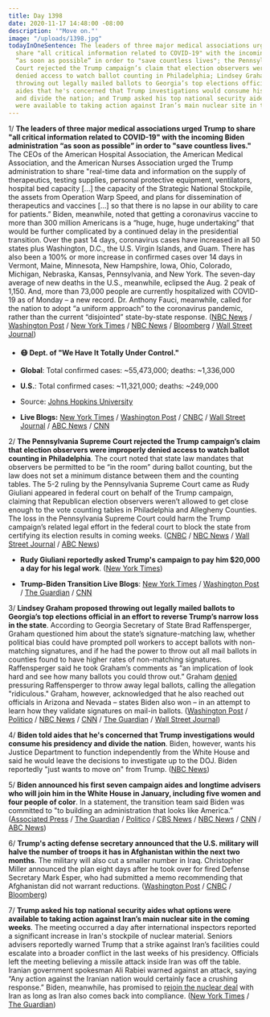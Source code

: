 ```yaml
---
title: Day 1398
date: 2020-11-17 14:48:00 -08:00
description: '"Move on."'
image: "/uploads/1398.jpg"
todayInOneSentence: The leaders of three major medical associations urged Trump to
  share "all critical information related to COVID-19" with the incoming Biden administration
  “as soon as possible” in order to "save countless lives"; the Pennsylvania Supreme
  Court rejected the Trump campaign’s claim that election observers were improperly
  denied access to watch ballot counting in Philadelphia; Lindsey Graham proposed
  throwing out legally mailed ballots to Georgia’s top elections official; Biden told
  aides that he's concerned that Trump investigations would consume his presidency
  and divide the nation; and Trump asked his top national security aides what options
  were available to taking action against Iran’s main nuclear site in the coming weeks.
---
```


1/ **The leaders of three major medical associations urged Trump to share "all critical information related to COVID-19" with the incoming Biden administration “as soon as possible” in order to "save countless lives."** The CEOs of the American Hospital Association, the American Medical Association, and the American Nurses Association urged the Trump administration to share "real-time data and information on the supply of therapeutics, testing supplies, personal protective equipment, ventilators, hospital bed capacity \[...\] the capacity of the Strategic National Stockpile, the assets from Operation Warp Speed, and plans for dissemination of therapeutics and vaccines \[...\] so that there is no lapse in our ability to care for patients.” Biden, meanwhile, noted that getting a coronavirus vaccine to more than 300 million Americans is a “huge, huge, huge undertaking” that would be further complicated by a continued delay in the presidential transition. Over the past 14 days, coronavirus cases have increased in all 50 states plus Washington, D.C., the U.S. Virgin Islands, and Guam. There has also been a 100% or more increase in confirmed cases over 14 days in Vermont, Maine, Minnesota, New Hampshire, Iowa, Ohio, Colorado, Michigan, Nebraska, Kansas, Pennsylvania, and New York. The seven-day average of new deaths in the U.S., meanwhile, eclipsed the Aug. 2 peak of 1,150. And, more than 73,000 people are currently hospitalized with COVID-19 as of Monday – a new record. Dr. Anthony Fauci, meanwhile, called for the nation to adopt “a uniform approach” to the coronavirus pandemic, rather than the current “disjointed” state-by-state response. ([NBC News](https://www.nbcnews.com/politics/politics-news/biden-harris-receive-national-security-briefing-not-gov-t-officials-n1247970) / [Washington Post](https://www.washingtonpost.com/nation/2020/11/17/coronavirus-covid-live-updates-us/#link-VZ7V6QCDG5BWHPAYZPPUWPTNVI) / [New York Times](https://www.nytimes.com/live/2020/11/17/world/covid-19-coronavirus/fauci-calls-for-a-uniform-approach-rather-than-a-disjointed-state-by-state-pandemic-response) / [NBC News](https://www.nbcnews.com/news/us-news/covid-19-cases-are-rise-all-50-states-nbc-news-n1248006) / [Bloomberg](https://www.bloomberg.com/news/articles/2020-11-17/biden-virus-advisers-say-they-need-to-work-with-trump-agencies?srnd=premium&sref=MIBMEEoj) / [Wall Street Journal](https://www.wsj.com/livecoverage/covid-2020-11-17))

* #### 😷 Dept. of "We Have It Totally Under Control."

* **Global**: Total confirmed cases: \~55,473,000; deaths: \~1,336,000

* **U.S.**: Total confirmed cases: \~11,321,000; deaths: \~249,000

* Source: [Johns Hopkins University](https://coronavirus.jhu.edu/map.html)

* **Live Blogs:** [New York Times](https://www.nytimes.com/live/2020/11/17/world/covid-19-coronavirus) / [Washington Post](https://www.washingtonpost.com/nation/2020/11/17/coronavirus-covid-live-updates-us/) / [CNBC](https://www.cnbc.com/2020/11/17/coronavirus-live-updates.html) / [Wall Street Journal](https://www.wsj.com/livecoverage/covid-2020-11-17) / [ABC News](https://abcnews.go.com/US/live-updates/coronavirus/?id=74229011) / [CNN](https://www.cnn.com/world/live-news/coronavirus-pandemic-11-17-20-intl/index.html)

2/ **The Pennsylvania Supreme Court rejected the Trump campaign’s claim that election observers were improperly denied access to watch ballot counting in Philadelphia**. The court noted that state law mandates that observers be permitted to be “in the room” during ballot counting, but the law does not set a minimum distance between them and the counting tables. The 5-2 ruling by the Pennsylvania Supreme Court came as Rudy Giuliani appeared in federal court on behalf of the Trump campaign, claiming that Republican election observers weren’t allowed to get close enough to the vote counting tables in Philadelphia and Allegheny Counties. The loss in the Pennsylvania Supreme Court could harm the Trump campaign’s related legal effort in the federal court to block the state from certifying its election results in coming weeks. ([CNBC](https://www.cnbc.com/2020/11/17/trump-campaign-loses-case-on-philadelphia-vote-count-observers.html) / [NBC News](https://www.nbcnews.com/politics/2020-election/pennsylvania-supreme-court-rejects-trump-campaign-claim-problems-ballot-observers-n1248046) / [Wall Street Journal](https://www.wsj.com/articles/giuliani-joins-election-case-seeking-to-delay-pennsylvania-results-11605628941?mod=politics_lead_pos2) / [ABC News](https://abcnews.go.com/Politics/infighting-attempted-coup-trump-team-erupts-chaos-giuliani/story?id=74257079))

* **Rudy Giuliani reportedly asked Trump's campaign to pay him $20,000 a day for his legal work**. ([New York Times](https://www.nytimes.com/2020/11/17/us/politics/giuliani-trump-election-pay.html))

* **Trump-Biden Transition Live Blogs**: [New York Times](https://www.nytimes.com/live/2020/11/17/us/joe-biden-trump) / [Washington Post](https://www.washingtonpost.com/elections/2020/11/17/joe-biden-trump-transition-live-updates/) / [The Guardian](https://www.theguardian.com/us-news/live/2020/nov/17/us-election-joe-biden-donald-trump-coronavirus-covid-19-live-updates) / [CNN](https://www.cnn.com/politics/live-news/biden-trump-us-election-news-11-17-20/index.html)

3/ **Lindsey Graham proposed throwing out legally mailed ballots to Georgia’s top elections official in an effort to reverse Trump’s narrow loss in the state**. According to Georgia Secretary of State Brad Raffensperger, Graham questioned him about the state’s signature-matching law, whether political bias could have prompted poll workers to accept ballots with non-matching signatures, and if he had the power to throw out all mail ballots in counties found to have higher rates of non-matching signatures. Raffensperger said he took Graham’s comments as “an implication of look hard and see how many ballots you could throw out.” Graham [denied](https://www.politico.com/news/2020/11/16/republicans-transition-concede-436915) pressuring Raffensperger to throw away legal ballots, calling the allegation "ridiculous." Graham, however, acknowledged that he also reached out  officials in Arizona and Nevada – states Biden also won – in an attempt to learn how they validate signatures on mail-in ballots. ([Washington Post](https://www.washingtonpost.com/politics/brad-raffensperger-georgia-vote/2020/11/16/6b6cb2f4-283e-11eb-8fa2-06e7cbb145c0_story.html) / [Politico](https://www.politico.com/news/2020/11/16/lindsey-graham-georgia-2020-election-436910) / [NBC News](https://www.nbcnews.com/politics/meet-the-press/blog/meet-press-blog-latest-news-analysis-data-driving-political-discussion-n988541/ncrd1248000#blogHeader) / [CNN](https://www.cnn.com/2020/11/17/politics/graham-nevada-arizona-elections/index.html) / [The Guardian](https://www.theguardian.com/us-news/2020/nov/16/georgia-brad-raffensperger-lindsey-graham-elections-ballots) / [Wall Street Journal](https://www.wsj.com/livecoverage/latest-updates-biden-trump-election-2020/card/w1UKQ1j1coZcJflTu6kf))

4/ **Biden told aides that he's concerned that Trump investigations would consume his presidency and divide the nation**. Biden, however, wants his Justice Department to function independently from the White House and said he would leave the decisions to investigate up to the DOJ. Biden reportedly "just wants to move on" from Trump. ([NBC News](https://www.nbcnews.com/politics/justice-department/president-elect-biden-wary-trump-focused-investigations-sources-say-n1247959))

5/ **Biden announced his first seven campaign aides and longtime advisers who will join him in the White House in January, including five women and four people of color**.
In a statement, the transition team said Biden was committed to "to building an administration that looks like America.” ([Associated Press](https://apnews.com/article/biden-white-house-team-campaign-vets-8bfb129811d0c88b70bd2c128de9e3e4) / [The Guardian](https://www.theguardian.com/us-news/2020/nov/17/joe-biden-appointments-jen-o-malley-dillon) / [Politico](https://www.politico.com/newsletters/the-long-game/2020/11/17/biden-harris-promise-team-looks-like-america-490913) / [CBS News](https://www.cbsnews.com/news/biden-makes-key-white-house-appointments/) / [NBC News](https://www.nbcnews.com/politics/2020-election/biden-announces-new-white-house-staff-picks-n1247998) / [CNN](https://www.cnn.com/2020/11/17/politics/biden-white-house-senior-staff/index.html) / [ABC News](https://abcnews.go.com/Politics/biden-announces-slate-white-house-senior-staffers/story?id=74252558))

6/ **Trump's acting defense secretary announced that the U.S. military will halve the number of troops it has in Afghanistan within the next two months**. The military will also cut a smaller number in Iraq. Christopher Miller announced the plan  eight days after he took over for fired Defense Secretary Mark Esper, who had submitted a memo recommending that Afghanistan did not warrant reductions. ([Washington Post](https://www.washingtonpost.com/national-security/trump-troop-cut-afghanistan-iraq/2020/11/17/ed6f3f80-28fa-11eb-b847-66c66ace1afb_story.html) / [CNBC](https://www.cnbc.com/2020/11/17/pentagon-announces-us-military-reduction-in-iraq-and-afghanistan.html) / [Bloomberg](https://www.bloomberg.com/news/articles/2020-11-17/trump-administration-orders-troop-drawdown-in-iraq-afghanistan?srnd=premium))

7/ **Trump asked his top national security aides what options were available to taking action against Iran’s main nuclear site in the coming weeks**. The meeting occurred a day after international inspectors reported a significant increase in Iran's stockpile of nuclear material. Seniors advisers reportedly warned Trump that a strike against Iran’s facilities could escalate into a broader conflict in the last weeks of his presidency. Officials left the meeting believing a missile attack inside Iran was off the table. Iranian government spokesman Ali Rabiei warned against an attack, saying “Any action against the Iranian nation would certainly face a crushing response.” Biden, meanwhile, has promised to [rejoin the nuclear deal](https://www.nytimes.com/2020/11/17/world/middleeast/iran-biden-trump-nuclear-sanctions.html?action=click&module=Top%20Stories&pgtype=Homepage) with Iran as long as Iran also comes back into compliance. ([New York Times](https://www.nytimes.com/2020/11/16/us/politics/trump-iran-nuclear.html) / [The Guardian](https://www.theguardian.com/us-news/2020/nov/17/trump-considered-striking-iran-nuclear-sites-after-election-loss))